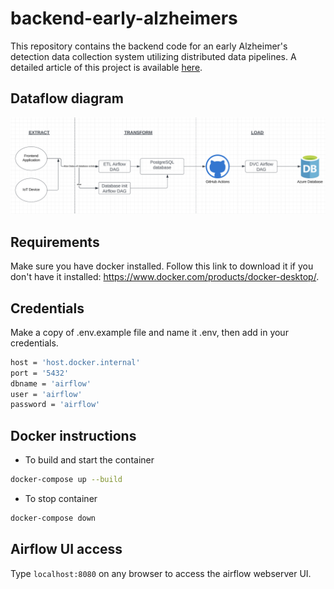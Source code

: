 # backend-early-alzheimers

This repository contains the backend code for an early Alzheimer's detection data collection system utilizing distributed data pipelines. A detailed article of this project is available [here](https://medium.com/@ataul.akbar/cost-effective-data-collection-for-alzheimers-disease-prevention-distributed-data-pipeline-c5896424412b).


## Dataflow diagram
![Alt text](./images/uml-diagram.png)


## Requirements
Make sure you have docker installed. Follow this link to download it if you don't have it installed: https://www.docker.com/products/docker-desktop/.



## Credentials
Make a copy of .env.example file and name it .env, then add in your credentials.
``` bash
host = 'host.docker.internal'
port = '5432'
dbname = 'airflow'
user = 'airflow'
password = 'airflow'
```


## Docker instructions
- To build and start the container

``` bash
docker-compose up --build 
```

- To stop container

``` bash
docker-compose down 
```

## Airflow UI access
Type ``` localhost:8080 ``` on any browser to access the airflow webserver UI.



